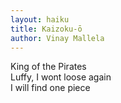 ```yaml
---
layout: haiku
title: Kaizoku-ō
author: Vinay Mallela
---
```

King of the Pirates<br>
Luffy, I wont loose again<br>
I will find one piece<br>
